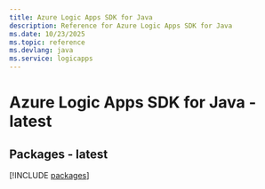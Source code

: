 ```yaml
---
title: Azure Logic Apps SDK for Java
description: Reference for Azure Logic Apps SDK for Java
ms.date: 10/23/2025
ms.topic: reference
ms.devlang: java
ms.service: logicapps
---
```

# Azure Logic Apps SDK for Java - latest
## Packages - latest
[!INCLUDE [packages](logic-apps-index.md)]